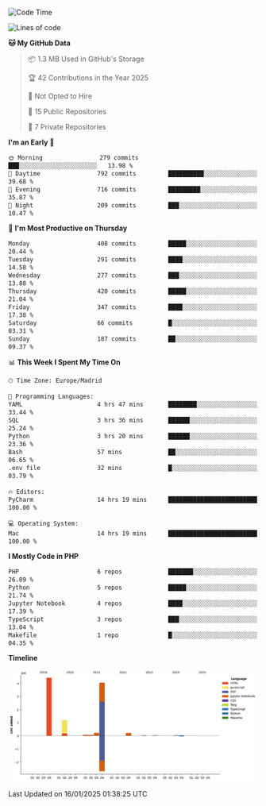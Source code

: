 <!--START_SECTION:waka-->
![Code Time](http://img.shields.io/badge/Code%20Time-591%20hrs%2052%20mins-blue)

![Lines of code](https://img.shields.io/badge/From%20Hello%20World%20I%27ve%20Written-10.4%20million%20lines%20of%20code-blue)

**🐱 My GitHub Data** 

> 📦 1.3 MB Used in GitHub's Storage 
 > 
> 🏆 42 Contributions in the Year 2025
 > 
> 🚫 Not Opted to Hire
 > 
> 📜 15 Public Repositories 
 > 
> 🔑 7 Private Repositories 
 > 
**I'm an Early 🐤** 

```text
🌞 Morning                279 commits         ███░░░░░░░░░░░░░░░░░░░░░░   13.98 % 
🌆 Daytime                792 commits         ██████████░░░░░░░░░░░░░░░   39.68 % 
🌃 Evening                716 commits         █████████░░░░░░░░░░░░░░░░   35.87 % 
🌙 Night                  209 commits         ███░░░░░░░░░░░░░░░░░░░░░░   10.47 % 
```
📅 **I'm Most Productive on Thursday** 

```text
Monday                   408 commits         █████░░░░░░░░░░░░░░░░░░░░   20.44 % 
Tuesday                  291 commits         ████░░░░░░░░░░░░░░░░░░░░░   14.58 % 
Wednesday                277 commits         ███░░░░░░░░░░░░░░░░░░░░░░   13.88 % 
Thursday                 420 commits         █████░░░░░░░░░░░░░░░░░░░░   21.04 % 
Friday                   347 commits         ████░░░░░░░░░░░░░░░░░░░░░   17.38 % 
Saturday                 66 commits          █░░░░░░░░░░░░░░░░░░░░░░░░   03.31 % 
Sunday                   187 commits         ██░░░░░░░░░░░░░░░░░░░░░░░   09.37 % 
```


📊 **This Week I Spent My Time On** 

```text
🕑︎ Time Zone: Europe/Madrid

💬 Programming Languages: 
YAML                     4 hrs 47 mins       ████████░░░░░░░░░░░░░░░░░   33.44 % 
SQL                      3 hrs 36 mins       ██████░░░░░░░░░░░░░░░░░░░   25.24 % 
Python                   3 hrs 20 mins       ██████░░░░░░░░░░░░░░░░░░░   23.36 % 
Bash                     57 mins             ██░░░░░░░░░░░░░░░░░░░░░░░   06.65 % 
.env file                32 mins             █░░░░░░░░░░░░░░░░░░░░░░░░   03.79 % 

🔥 Editors: 
PyCharm                  14 hrs 19 mins      █████████████████████████   100.00 % 

💻 Operating System: 
Mac                      14 hrs 19 mins      █████████████████████████   100.00 % 
```

**I Mostly Code in PHP** 

```text
PHP                      6 repos             ███████░░░░░░░░░░░░░░░░░░   26.09 % 
Python                   5 repos             █████░░░░░░░░░░░░░░░░░░░░   21.74 % 
Jupyter Notebook         4 repos             ████░░░░░░░░░░░░░░░░░░░░░   17.39 % 
TypeScript               3 repos             ███░░░░░░░░░░░░░░░░░░░░░░   13.04 % 
Makefile                 1 repo              █░░░░░░░░░░░░░░░░░░░░░░░░   04.35 % 
```



**Timeline**

![Lines of Code chart](https://raw.githubusercontent.com/danisoronellas/danisoronellas/main/assets/bar_graph.png)


 Last Updated on 16/01/2025 01:38:25 UTC
<!--END_SECTION:waka-->

